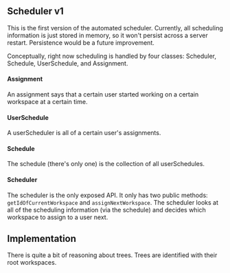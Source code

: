 ## Scheduler v1

This is the first version of the automated scheduler. Currently, all scheduling information is just stored in memory, so it won't persist across a server restart. Persistence would be a future improvement.

Conceptually, right now scheduling is handled by four classes: Scheduler, Schedule, UserSchedule, and Assignment.

#### Assignment

An assignment says that a certain user started working on a certain workspace at a certain time.

#### UserSchedule

A userScheduler is all of a certain user's assignments.

#### Schedule

The schedule (there's only one) is the collection of all userSchedules.

#### Scheduler

The scheduler is the only exposed API. It only has two public methods: `getIdOfCurrentWorkspace` and `assignNextWorkspace`. The scheduler looks at all of the scheduling information (via the schedule) and decides which workspace to assign to a user next.

## Implementation

There is quite a bit of reasoning about trees. Trees are identified with their root workspaces.
